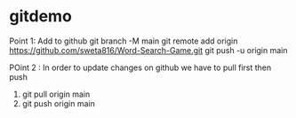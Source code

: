 # gitdemo


Point 1: Add to github
git branch -M main
git remote add origin https://github.com/sweta816/Word-Search-Game.git
git push -u origin main


POint 2 : In order to update changes on github we have to pull first then push
1. git pull origin main
2. git push origin main
